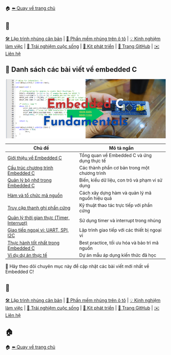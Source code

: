 🏠 [⬅️ Quay về trang chủ](/)

## 🔖
[🛠️ Lập trình nhúng căn bản](/embedded/) | [🚗 Phần mềm nhúng trên ô tô](/automotive/) | [💡 Kinh nghiệm làm việc](/blog/) | [🌱 Trải nghiệm cuộc sống](/blog/) | [🔌 Kit phát triển](/kits/) | [🔗 Trang GitHub](https://github.com/hothienai) | [✉️ Liên hệ](mailto:thienaiho95@gmail.com)

## 📑 Danh sách các bài viết về embedded C

<p align="center">
  <img src="/embedded/assets/Embedded.png" alt="Lập trình nhúng" style="width: 100vw" />
</p>

| Chủ đề                                   | Mô tả ngắn                                      |
|-------------------------------------------|-------------------------------------------------|
| [Giới thiệu về Embedded C](/embedded/posts/intro/)             | Tổng quan về Embedded C và ứng dụng thực tế      |
| [Cấu trúc chương trình Embedded C](/embedded/posts/prog_struct/)     | Các thành phần cơ bản trong một chương trình     |
| [Quản lý bộ nhớ trong Embedded C](#)      | Biến, kiểu dữ liệu, con trỏ và phạm vi sử dụng   |
| [Hàm và tổ chức mã nguồn](#)              | Cách xây dựng hàm và quản lý mã nguồn hiệu quả   |
| [Truy cập thanh ghi phần cứng](#)         | Kỹ thuật thao tác trực tiếp với phần cứng        |
| [Quản lý thời gian thực (Timer, Interrupt)](#) | Sử dụng timer và interrupt trong nhúng      |
| [Giao tiếp ngoại vi: UART, SPI, I2C](#)  | Lập trình giao tiếp với các thiết bị ngoại vi    |
| [Thực hành tốt nhất trong Embedded C](#)  | Best practice, tối ưu hóa và bảo trì mã nguồn     |
| [Ví dụ dự án thực tế](#)                  | Dự án mẫu áp dụng kiến thức đã học               |

🌟 Hãy theo dõi chuyên mục này để cập nhật các bài viết mới nhất về Embedded C!

## 🔖
[🛠️ Lập trình nhúng căn bản](/embedded/) | [🚗 Phần mềm nhúng trên ô tô](/automotive/) | [💡 Kinh nghiệm làm việc](/blog/) | [🌱 Trải nghiệm cuộc sống](/blog/) | [🔌 Kit phát triển](/kits/) | [🔗 Trang GitHub](https://github.com/hothienai) | [✉️ Liên hệ](mailto:thienaiho95@gmail.com)

## 🏠
🏠 [⬅️ Quay về trang chủ](/)